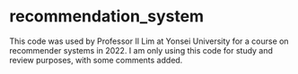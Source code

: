 # recommendation_system

This code was used by Professor Il Lim at Yonsei University for a course on recommender systems in 2022. I am only using this code for study and review purposes, with some comments added.